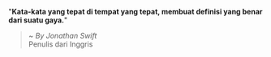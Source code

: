 "**Kata-kata yang tepat di tempat yang tepat, membuat definisi yang benar dari suatu gaya.**"

> ~ _By Jonathan Swift_  
Penulis dari Inggris

